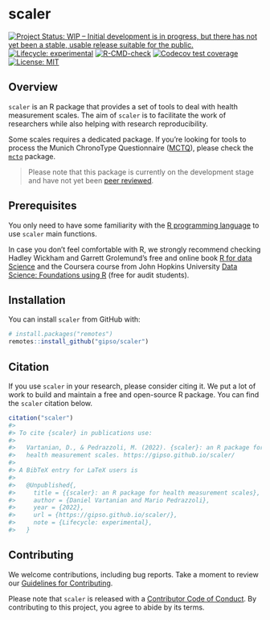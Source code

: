 
<!-- README.md is generated from README.Rmd. Please edit that file -->

# scaler

<!-- badges: start -->

[![Project Status: WIP – Initial development is in progress, but there
has not yet been a stable, usable release suitable for the
public.](https://www.repostatus.org/badges/latest/wip.svg)](https://www.repostatus.org/#wip)
[![Lifecycle:
experimental](https://img.shields.io/badge/lifecycle-experimental-orange.svg)](https://lifecycle.r-lib.org/articles/stages.html#experimental)
[![R-CMD-check](https://github.com/gipso/scaler/workflows/R-CMD-check/badge.svg)](https://github.com/gipso/scaler/actions)
[![Codecov test
coverage](https://codecov.io/gh/gipso/scaler/branch/main/graph/badge.svg)](https://codecov.io/gh/gipso/scaler?branch=main)
[![License:
MIT](https://img.shields.io/badge/license-MIT-green)](https://choosealicense.com/licenses/mit/)
<!-- badges: end -->

## Overview

`scaler` is an R package that provides a set of tools to deal with
health measurement scales. The aim of `scaler` is to facilitate the work
of researchers while also helping with research reproducibility.

Some scales requires a dedicated package. If you’re looking for tools to
process the Munich ChronoType Questionnaire
([MCTQ](https://doi.org/10.1177/0748730402239679)), please check the
[`mctq`](https://github.com/ropensci/mctq) package.

> Please note that this package is currently on the development stage
> and have not yet been [peer
> reviewed](https://devguide.ropensci.org/softwarereviewintro.html).

## Prerequisites

You only need to have some familiarity with the [R programming
language](https://www.r-project.org/) to use `scaler` main functions.

In case you don’t feel comfortable with R, we strongly recommend
checking Hadley Wickham and Garrett Grolemund’s free and online book [R
for data Science](https://r4ds.had.co.nz/) and the Coursera course from
John Hopkins University [Data Science: Foundations using
R](https://www.coursera.org/specializations/data-science-foundations-r)
(free for audit students).

## Installation

You can install `scaler` from GitHub with:

``` r
# install.packages("remotes")
remotes::install_github("gipso/scaler")
```

## Citation

If you use `scaler` in your research, please consider citing it. We put
a lot of work to build and maintain a free and open-source R package.
You can find the `scaler` citation below.

``` r
citation("scaler")
#> 
#> To cite {scaler} in publications use:
#> 
#>   Vartanian, D., & Pedrazzoli, M. (2022). {scaler}: an R package for
#>   health measurement scales. https://gipso.github.io/scaler/
#> 
#> A BibTeX entry for LaTeX users is
#> 
#>   @Unpublished{,
#>     title = {{scaler}: an R package for health measurement scales},
#>     author = {Daniel Vartanian and Mario Pedrazzoli},
#>     year = {2022},
#>     url = {https://gipso.github.io/scaler/},
#>     note = {Lifecycle: experimental},
#>   }
```

## Contributing

We welcome contributions, including bug reports. Take a moment to review
our [Guidelines for
Contributing](https://gipso.github.io/scaler/CONTRIBUTING.html).

Please note that `scaler` is released with a [Contributor Code of
Conduct](https://gipso.github.io/scaler/CODE_OF_CONDUCT.html). By
contributing to this project, you agree to abide by its terms.
